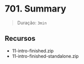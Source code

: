 # 701. Summary

> Duração: `3min`

## Recursos
- 11-intro-finished.zip
- 11-intro-finished-standalone.zip
